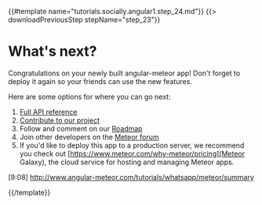 {{#template name="tutorials.socially.angular1.step_24.md"}}
{{> downloadPreviousStep stepName="step_23"}}

# What's next?

Congratulations on your newly built angular-meteor app! Don't forget to deploy it again so your friends can use the new features.

Here are some options for where you can go next:

1. [Full API reference](/api)
2. [Contribute to our project](https://github.com/Urigo/angular-meteor#contributing)
3. Follow and comment on our [Roadmap](https://trello.com/b/Wj9U0ulk/angular-meteor)
4. Join other developers on the [Meteor forum](https://forums.meteor.com/)
5. If you'd like to deploy this app to a production server, we recommend you check out [https://www.meteor.com/why-meteor/pricing](Meteor Galaxy), the cloud service for hosting and managing Meteor apps.

[9:08]
http://www.angular-meteor.com/tutorials/whatsapp/meteor/summary

{{/template}}
